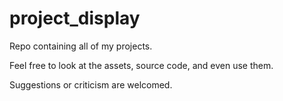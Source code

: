 # project_display

Repo containing all of my projects.

Feel free to look at the assets, source code, and even use them.

Suggestions or criticism are welcomed.
